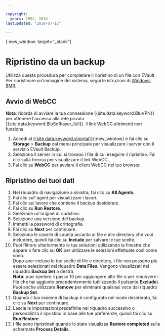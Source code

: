 ```yaml
---

copyright:
  years: 1994, 2018
lastupdated: "2018-07-12"

---
```

{:new_window: target="_blank"}

# Ripristino da un backup

Utilizza questa procedura per completare il ripristino di un file con EVault. Per ripristinare un'immagine del sistema, segui le istruzioni di [Windows BMR](restoring-evault-bmr-system-volume-image.html).

## Avvio di WebCC

**Nota**: ricorda di avviare la tua connessione {{site.data.keyword.BluVPN}} per ottenere l'accesso alla rete privata {{site.data.keyword.BluSoftlayer_full}}. Il link WebCC altrimenti non funziona.

1. Accedi al [{{site.data.keyword.slportal}}](https://control.softlayer.com/){:new_window} e fai clic su **Storage** > **Backup** dal menu principale per visualizzare i server con il servizio EVault Backup.
2. Seleziona il server in cui si trovano i file di cui eseguire il ripristino. Fai clic sulla freccia per visualizzare il link WebCC.
3. Fai clic su **WebCC** per avviare il client WebCC nel tuo browser.

## Ripristino dei tuoi dati

1. Nel riquadro di navigazione a sinistra, fai clic su **All Agents**.
2. Fai clic sull'agent per visualizzare i lavori.
3. Fai clic sul lavoro che contiene il backup desiderato.
4. Fai clic su **Run Restore**.
5. Selezione un'origine di ripristino.
6. Selezione una versione del backup.
7. Immetti la password di crittografia.
8. Fai clic su **Next** per continuare.
9. Seleziona le caselle di spunta accanto ai file e alle directory che vuoi includere, quindi fai clic su **Include** per salvare le tue scelte.
10. Puoi filtrare ulteriormente le tue selezioni utilizzando la finestra che appare o fare clic su **OK** per utilizzare le selezioni effettuate così come sono. <br/>
Dopo aver incluso le tue scelte di file e directory, i file non possono più essere selezionati nel riquadro **Data Files**. Vengono visualizzati nel riquadro **Backup Set** a destra. <br/>**Nota**: puoi ripetere il passo 10 per aggiungere altri file o per rimuovere i file che hai aggiunto precedentemente (utilizzando il pulsante **Exclude**). <br/>Puoi anche utilizzare **Remove** per eliminare qualsiasi voce dal riquadro **Backup Set**.
11. Quando il tuo insieme di backup è configurato nel modo desiderato, fai clic su **Next** per continuare.
12. Lascia le impostazioni predefinite nel riquadro successivo o personalizza il ripristino in base alle tue preferenze, quindi fai clic su **Run Restore**.
13. I file sono ripristinati quando lo stato visualizza **Restore completed** sulla schermata **Process Details**.

